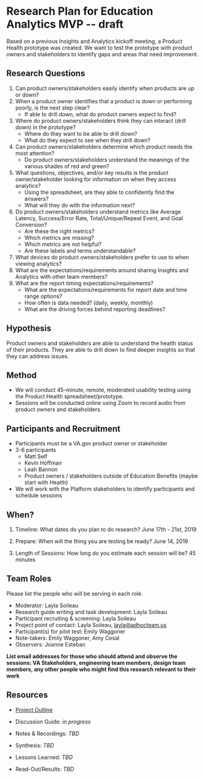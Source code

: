 # Research Plan for Education Analytics MVP -- draft
Based on a previous Insights and Analytics kickoff meeting, a Product Health prototype was created. We want to test the prototype with product owners and stakeholders to identify gaps and areas that need improvement.  

## Research Questions
1. Can product owners/stakeholders easily identify when products are up or down?
1. When a product owner identifies that a product is down or performing poorly, is the next step clear?
   * If able to drill down, what do product owners expect to find?
1. Where do product owners/stakeholders think they can interact (drill down) in the prototype? 
   * Where do they want to be able to drill down? 
   * What do they expect to see when they drill down?
1. Can product owners/stakeholders determine which product needs the most attention?
   * Do product owners/stakeholders understand the meanings of the various shades of red and green?
1. What questions, objectives, and/or key results is the product owner/stakeholder looking for information on when they access analytics?
    - Using the spreadsheet, are they able to confidently find the answers?
    - What will they do with the information next?
1. Do product owners/stakeholders understand metrics like Average Latency, Success/Error Rate, Total/Unique/Repeat Event, and Goal Conversion?
   - Are these the right metrics?
   - Which metrics are missing?
   - Which metrics are not helpful?
   - Are these labels and terms understandable?
1. What devices do product owners/stakeholders prefer to use to when viewing analytics?
1. What are the expectations/requirements around sharing Insights and Analytics with other team members?
1. What are the report timing expectations/requirements?
   * What are the expectations/requirements for report date and time range options?
   * How often is data needed? (daily, weekly, monthly)
   * What are the driving forces behind reporting deadlines?

## Hypothesis
Product owners and stakeholders are able to understand the health status of their products. They are able to drill down to find deeper insights so that they can address issues.

## Method
* We will conduct 45-minute, remote, moderated usability testing using the Product Health spreadsheet/prototype. 
* Sessions will be conducted online using Zoom to record audio from product owners and stakeholders.

## Participants and Recruitment
* Participants must be a VA.gov product owner or stakeholder
* 3-6 participants 
   * Matt Self
   * Kevin Hoffman 
   * Leah Bannon
   * Product owners / stakeholders outside of Education Benefits (maybe start with Health)
* We will work with the Platform stakeholders to identify participants and schedule sessions

## When? 
1.	Timeline: What dates do you plan to do research? 
June 17th - 21st, 2019

2.	Prepare: When will the thing you are testing be ready? 
June 14, 2019

3. Length of Sessions: How long do you estimate each session will be? 
45 minutes

## Team Roles
Please list the people who will be serving in each role. 
- Moderator: Layla Soileau
- Research guide writing and task development: Layla Soileau
- Participant recruiting & screening: Layla Soileau
- Project point of contact: Layla Soileau, layla@adhocteam.us
- Participant(s) for pilot test: Emily Waggoner
- Note-takers: Emily Waggoner, Amy Cesal
- Observers: Joanne Esteban

**List email addresses for those who should attend and observe the sessions: VA Stakeholders, engineering team members, design team members, any other people who might find this research relevant to their work**

## Resources
- [Project Outline](https://github.com/department-of-veterans-affairs/va.gov-team/blob/master/Platform/Analytics/analytics-dashboard-product-outline.md)

- Discussion Guide: *in progress*

- Notes & Recordings: *TBD*

- Synthesis: *TBD*

- Lessons Learned: *TBD* 

- Read-Out/Results: *TBD*
